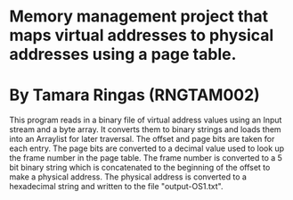 # Memory management project that maps virtual addresses to physical addresses using a page table. 
# By Tamara Ringas  (RNGTAM002)
This program reads in a binary file of virtual address values using an Input stream and a byte array. It converts them to binary strings and loads them into an Arraylist for later traversal.
The offset and page bits are taken for each entry. The page bits are converted to a decimal value used to look up the frame number in the page table. 
The frame number is converted to a 5 bit binary string which is concatenated to the beginning of the offset to make a physical address. 
The physical address is converted to a hexadecimal string and written to the file "output-OS1.txt".

